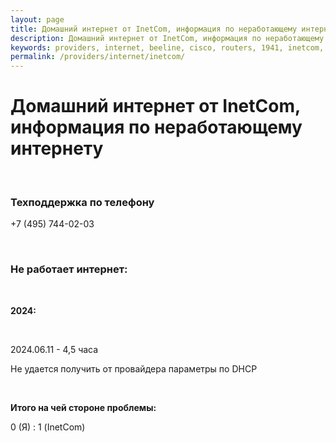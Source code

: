 ```yaml
---
layout: page
title: Домашний интернет от InetCom, информация по неработающему интернету
description: Домашний интернет от InetCom, информация по неработающему интернету
keywords: providers, internet, beeline, cisco, routers, 1941, inetcom, проблемы, не работает интернет, проблемы с dhcp
permalink: /providers/internet/inetcom/
---
```


# Домашний интернет от InetCom, информация по неработающему интернету

<br/>

### Техподдержка по телефону

+7 (495) 744-02-03

<br/>

### Не работает интернет:

<br/>

**2024:**

<br/>

2024.06.11 - 4,5 часа

Не удается получить от провайдера параметры по DHCP

<br/>

**Итого на чей стороне проблемы:**

0 (Я) : 1 (InetCom)

<!--
<br/>

194.187.204.254 / ns1.inetcom.ru
194.187.205.226 / ns2.inetcom.ru

nslookup ya.ru 194.187.205.226

cisco:

ip name-server 194.187.204.254
ip name-server 194.187.205.226

no ip name-server 85.21.192.3
no ip name-server 213.234.192.8
no ip name-server 85.21.192.5

yandex 77.88.55.242

==============

194.187.204.254, 194.187.205.226, 8.8.8.8, 1.1.1.1 -->
